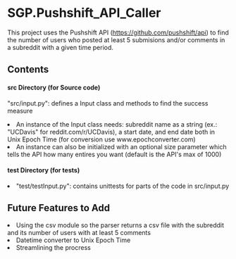 # SGP.Pushshift_API_Caller
This project uses the Pushshift API (https://github.com/pushshift/api) to find the number of users who posted at least 5 submisions and/or comments in a subreddit with a given time period.

## Contents
#### src Directory (for Source code)

"src/input.py": defines a Input class and methods to find the success measure
  
<li>An instance of the Input class needs: subreddit name as a string (ex.: "UCDavis" for reddit.com/r/UCDavis), a start date, and end date both in Unix Epoch Time (for conversion use www.epochconverter.com)
  
<li>An instance can also be initialized with an optional size parameter which tells the API how many entires you want (default is the API's max of 1000)
  
 
#### test Directory (for tests)

<li>"test/testInput.py": contains unittests for parts of the code in src/input.py

## Future Features to Add
<li>Using the csv module so the parser returns a csv file with the subreddit and its number of users with at least 5 comments
  
<li>Datetime converter to Unix Epoch Time

<li>Streamlining the procress
  
